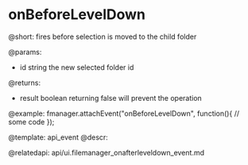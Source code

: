 onBeforeLevelDown
=============

@short:
	fires before selection is moved to the child folder

@params:

- id		string			the new selected folder id

@returns:

- result		boolean			returning false will prevent the operation


@example:
fmanager.attachEvent("onBeforeLevelDown", function(){
	// some code
});

@template:	api_event
@descr:

@relatedapi:
api/ui.filemanager_onafterleveldown_event.md